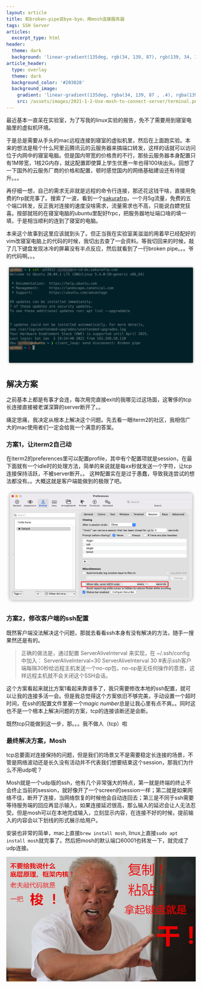 ```yaml
---
layout: article
title: 和broken-pipe说bye-bye，用mosh连接服务器
tags: SSH Server
articles:
  excerpt_type: html
header:
  theme: dark
  background: 'linear-gradient(135deg, rgb(34, 139, 87), rgb(139, 34, 139))'
article_header:
  type: overlay
  theme: dark
  background_color: '#203028'
  background_image:
    gradient: 'linear-gradient(135deg, rgba(34, 139, 87 , .4), rgba(139, 34, 139, .4))'
    src: /assets/images/2021-1-2-Use-mosh-to-connect-server/terminal.png
---
```


最近基本一直呆在实验室，为了写我的linux实验的报告，免不了需要用到寝室电脑里的虚拟机环境。
<!--more-->
于是总是需要从手头的mac远程连接到寝室的虚拟机里，然后在上面跑实验。本来的想法是租个什么阿里云腾讯云的云服务器来搞端口转发，这样的话就可以访问位于内网中的寝室电脑。但是国内带宽的价格贵的不行，那些云服务器本身配置只有1M带宽，1核2G内存，就这配置即使算上学生优惠一年也得100块出头。回想了一下国外的云服务厂商的价格和配置，顿时感觉国内的网络基础建设还有待提升。。。

再仔细一想，自己的需求无非就是远程的命令行连接，那还花这钱干啥，直接用免费的frp就完事了。搜索了一波，看到一个[sakurafrp](https://www.natfrp.com/)，一个月5g流量，免费的五个端口转发，反正我对连接的速度没啥需求，流量需求也不高，只能说白嫖党狂喜。按部就班的在寝室电脑的ubuntu里配好frpc，把服务器地址端口啥的填一填，于是相当顺利的连到了寝室的电脑。

本来这个故事到这里应该就到头了。但正当我在实验室美滋滋的用着早已经配好的vim改寝室电脑上的代码的时候，我切出去查了一会资料。等我切回来的时候，敲了几下键盘发现冰冷的屏幕没有半点反应，然后就看到了一行broken pipe。。。爷的代码啊。。。

![被迫断开连接](/assets/images/2021-1-2-Use-mosh-to-connect-server/ssh-broken-pipe.png)

## 解决方案

之前基本上都是有事才会连，每次用完直接exit的我哪见过这场面，这奢侈的tcp长连接直接被老谋深算的server断开了。。

痛定思痛，我决定从根本上解决这个问题。先去看一眼iterm2的社区，我相信广大的mac使用者们一定会给我一个满意的答案。

### 方案1，让iterm2自己动

在iterm2的preferences里可以配置profile，其中有个配置项就是session，在最下面就有一个idle时的处理方法，简单的来说就是每xx秒就发送一个字符，让tcp连接保持活跃，不被server断开。。
这种配置实在是过于愚蠢，导致我连尝试的想法都没有。。大概这就是客户端能做到的极限了吧。

![奇怪的配置知识增加了](/assets/images/2021-1-2-Use-mosh-to-connect-server/iterm2-ssh-idle-action.png)

### 方案2，修改客户端的ssh配置

既然客户端没法解决这个问题，那就去看看ssh本身有没有解决的方法，随手一搜果然还是有的。

> 正确的做法是，通过配置 ServerAliveInterval 来实现，在 ~/.ssh/config 中加入： ServerAliveInterval=30
> ServerAliveInterval 30 #表示ssh客户端每隔30秒给远程主机发送一个no-op包，no-op是无任何操作的意思，这样远程主机就不会关闭这个SSH会话。

这个方案看起来就比方案1看起来靠谱多了，我只需要修改本地的ssh配置，就可以让我的连接多活一会。但是我总觉得这个方案依旧不够完美，手动设置一个超时时间，在ssh的配置文件里塞一个*magic number*总是让我心里有点不爽。。同时这也不是一个根本上解决问题的方案，tcp的连接该断还是会断。

既然tcp只能做到这一步，那。。。我不做人（tcp）啦

### 最终解决方案，Mosh

tcp总要面对连接保持的问题，但是我们的场景又不是需要稳定长连接的场景，不管是网络波动还是长久没有活动并不代表我们想要结束这个session，那我们为什么不用udp呢？

Mosh就是一个udp版的ssh，他有几个非常强大的特点，第一就是终端的终止不会终止当前的session，就好像开了一个screen的session一样；第二就是如果网络不佳，断开了连接，当网络恢复的时候他会自动连回去；第三是不同于ssh需要等待服务端的回应再显示输入，如果连接延迟很高，那么输入的延迟会让人无法忍受。但是mosh可以在本地完成输入，立刻显示内容，在连接不好的时候，提前输入的内容会以下划线的形式展示给用户。

安装也非常的简单，mac上直接`brew install mosh`, linux上直接`sudo apt install mosh`就完事了。然后把mosh的默认端口60001也转发一下，就完成了udp连接。

![直接开始一把梭](/assets/images/2021-1-2-Use-mosh-to-connect-server/code-yibasuo.png)
